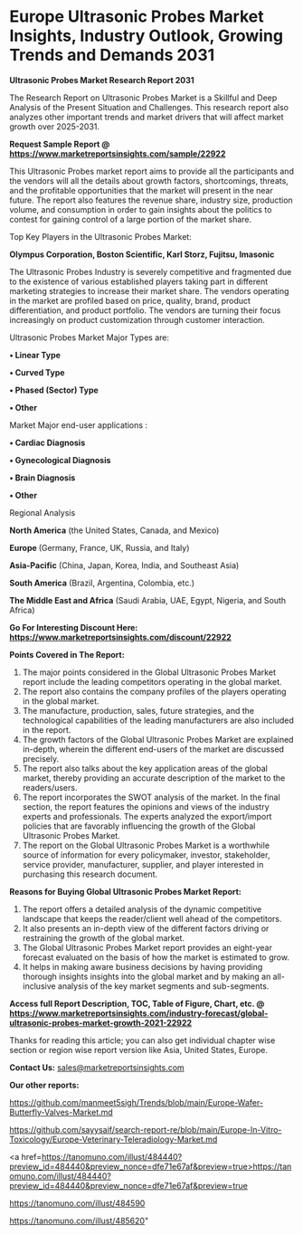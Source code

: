 # Europe Ultrasonic Probes Market Insights, Industry Outlook, Growing Trends and Demands 2031

<strong>Ultrasonic Probes Market Research Report 2031</strong>

The Research Report on Ultrasonic Probes Market is a Skillful and Deep Analysis of the Present Situation and Challenges. This research report also analyzes other important trends and market drivers that will affect market growth over 2025-2031.

<strong>Request Sample Report @ <a href=https://www.marketreportsinsights.com/sample/22922>https://www.marketreportsinsights.com/sample/22922</a></strong>

This Ultrasonic Probes market report aims to provide all the participants and the vendors will all the details about growth factors, shortcomings, threats, and the profitable opportunities that the market will present in the near future. The report also features the revenue share, industry size, production volume, and consumption in order to gain insights about the politics to contest for gaining control of a large portion of the market share.

Top Key Players in the Ultrasonic Probes Market:

<strong>Olympus Corporation, Boston Scientific, Karl Storz, Fujitsu, Imasonic</strong>

The Ultrasonic Probes Industry is severely competitive and fragmented due to the existence of various established players taking part in different marketing strategies to increase their market share. The vendors operating in the market are profiled based on price, quality, brand, product differentiation, and product portfolio. The vendors are turning their focus increasingly on product customization through customer interaction.

Ultrasonic Probes Market Major Types are:

<strong>• Linear Type

• Curved Type

• Phased (Sector) Type

• Other</strong>

Market Major end-user applications :

<strong>• Cardiac Diagnosis

• Gynecological Diagnosis

• Brain Diagnosis

• Other</strong>

Regional Analysis

</u><strong><b>North America</b></strong> (the United States, Canada, and Mexico)

<strong><b>Europe </b></strong>(Germany, France, UK, Russia, and Italy)

<strong><b>Asia-Pacific</b></strong> (China, Japan, Korea, India, and Southeast Asia)

<strong><b>South America</b></strong> (Brazil, Argentina, Colombia, etc.)

<strong><b>The Middle East and Africa</b></strong> (Saudi Arabia, UAE, Egypt, Nigeria, and South Africa)

<strong>Go For Interesting Discount Here: <a href=https://www.marketreportsinsights.com/discount/22922>https://www.marketreportsinsights.com/discount/22922</a></strong>

<strong>Points Covered in The Report:</strong>
<ol>
  <li>The major points considered in the Global Ultrasonic Probes Market report include the leading competitors operating in the global market.</li>
  <li>The report also contains the company profiles of the players operating in the global market.</li>
  <li>The manufacture, production, sales, future strategies, and the technological capabilities of the leading manufacturers are also included in the report.</li>
  <li>The growth factors of the Global Ultrasonic Probes Market are explained in-depth, wherein the different end-users of the market are discussed precisely.</li>
  <li>The report also talks about the key application areas of the global market, thereby providing an accurate description of the market to the readers/users.</li>
  <li>The report incorporates the SWOT analysis of the market. In the final section, the report features the opinions and views of the industry experts and professionals. The experts analyzed the export/import policies that are favorably influencing the growth of the Global Ultrasonic Probes Market.</li>
  <li>The report on the Global Ultrasonic Probes Market is a worthwhile source of information for every policymaker, investor, stakeholder, service provider, manufacturer, supplier, and player interested in purchasing this research document.</li>
</ol>
<strong>Reasons for Buying Global Ultrasonic Probes Market Report:</strong>

<ol>
  <li>The report offers a detailed analysis of the dynamic competitive landscape that keeps the reader/client well ahead of the competitors.</li>
  <li>It also presents an in-depth view of the different factors driving or restraining the growth of the global market.</li>
  <li>The Global Ultrasonic Probes Market report provides an eight-year forecast evaluated on the basis of how the market is estimated to grow.</li>
  <li>It helps in making aware business decisions by having providing thorough insights insights into the global market and by making an all-inclusive analysis of the key market segments and sub-segments.</li>
</ol>
<strong>Access full Report Description, TOC, Table of Figure, Chart, etc. @ <a href=https://www.marketreportsinsights.com/industry-forecast/global-ultrasonic-probes-market-growth-2021-22922>https://www.marketreportsinsights.com/industry-forecast/global-ultrasonic-probes-market-growth-2021-22922</a></strong>


Thanks for reading this article; you can also get individual chapter wise section or region wise report version like Asia, United States, Europe.

<strong>Contact Us:</strong>
sales@marketreportsinsights.com

<strong>Our other reports:</strong>

<a href=https://github.com/manmeet5sigh/Trends/blob/main/Europe-Wafer-Butterfly-Valves-Market.md>https://github.com/manmeet5sigh/Trends/blob/main/Europe-Wafer-Butterfly-Valves-Market.md</a>

<a href=https://github.com/sayysaif/search-report-re/blob/main/Europe-In-Vitro-Toxicology/Europe-Veterinary-Teleradiology-Market.md>https://github.com/sayysaif/search-report-re/blob/main/Europe-In-Vitro-Toxicology/Europe-Veterinary-Teleradiology-Market.md</a>

<a href=https://tanomuno.com/illust/484440?preview_id=484440&preview_nonce=dfe71e67af&preview=true>https://tanomuno.com/illust/484440?preview_id=484440&preview_nonce=dfe71e67af&preview=true</a>

<a href=https://tanomuno.com/illust/484590>https://tanomuno.com/illust/484590</a>

<a href=https://tanomuno.com/illust/485620>https://tanomuno.com/illust/485620</a>"
